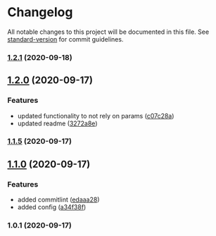 # Changelog

All notable changes to this project will be documented in this file. See [standard-version](https://github.com/conventional-changelog/standard-version) for commit guidelines.

### [1.2.1](https://git.curve.tools///compare/v1.2.0...v1.2.1) (2020-09-18)

## [1.2.0](https://git.curve.tools///compare/v1.1.5...v1.2.0) (2020-09-17)


### Features

* updated functionality to not rely on params ([c07c28a](https://git.curve.tools///commit/c07c28a47626f322b1c0db26ba9f495e263b1e5d))
* updated readme ([3272a8e](https://git.curve.tools///commit/3272a8e10a9d6b8d73f0a3b188bd9107ceec8b39))

### [1.1.5](https://git.curve.tools///compare/v1.1.4...v1.1.5) (2020-09-17)

## [1.1.0](https://git.curve.tools///compare/v1.0.1...v1.1.0) (2020-09-17)


### Features

* added commitlint ([edaaa28](https://git.curve.tools///commit/edaaa286b986209db5f0357fedc37e9c6ee456f0))
* added config ([a34f38f](https://git.curve.tools///commit/a34f38f65b3f2d4b9931e609ce47268090a27d52))

### 1.0.1 (2020-09-17)
